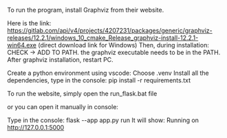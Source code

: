 To run the program, install Graphviz from their website. 

Here is the link:
https://gitlab.com/api/v4/projects/4207231/packages/generic/graphviz-releases/12.2.1/windows_10_cmake_Release_graphviz-install-12.2.1-win64.exe (direct download link for Windows)
Then, during installation: CHECK -> ADD TO PATH. the graphviz executable needs to be in the PATH.
After graphviz installation, restart PC.

Create a python environment using vscode: Choose .venv
Install all the dependencies, type in the console:
	 pip install -r requirements.txt

To run the website, simply open the run_flask.bat file

or you can open it manually in console:

Type in the console:
	flask  --app app.py run
It will show:
 	Running on http://127.0.0.1:5000
